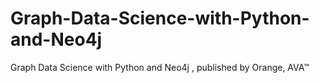 # Graph-Data-Science-with-Python-and-Neo4j
Graph Data Science with Python and Neo4j , published by Orange, AVA™
